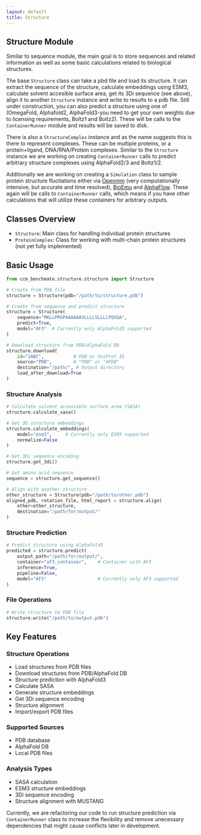 ```yaml
---
layout: default
title: Structure
---
```


## Structure Module

Similar to sequence module, the main goal is to store sequences and related information as well as some basic calculations related to biological structures. 

The base `Structure` class can take a pbd file and load its structure. It can extract the sequence of the structure, calculate embeddings using ESM3, calculate solvent accesible surface area, get its 3Di sequence (see above), align it to another `Structure` instance and write to results to a pdb file. Still under construction, you can also predict a structure using one of (OmegaFold, Alphafold2, AlphaFold3-you need to get your own weights due to licensing requirements, Boltz1 and Boltz2). These will be calls to the `ContainerRunner` module and results will be saved to disk. 

There is also a `StructureComplex` instance and as the name suggests this is there to represent complexes. These can be multiple proteins, or a protein+ligand, DNA/RNA/Protein complexes. Similar to the `Structure` instance we are working on creating `ContainerRunner` calls to predict arbitrary structure complexes using AlphaFold2/3 and Boltz1/2. 

Additionally we are working on creating a `Simulation` class to sample protein structure fluctiations either via [Openmm](https://openmm.org/) (very computationally intensive, but accurate and time resolved), [BioEmu](https://github.com/microsoft/bioemu) and [AlphaFlow](https://github.com/bjing2016/alphaflow). These again will be calls to `ContainerRunner` calls, which means if you have other calculations that will utilize these containers for arbitrary outputs. 


## Classes Overview

- `Structure`: Main class for handling individual protein structures
- `ProteinComplex`: Class for working with multi-chain protein structures (not yet fully implemented)


## Basic Usage

```python
from ccm_benchmate.structure.structure import Structure

# Create from PDB file
structure = Structure(pdb="/path/to/structure.pdb")

# Create from sequence and predict structure
structure = Structure(
    sequence="MKLLPRGPAAAAAAVLLLLSLLLLPQVQA",
    predict=True,
    model="AF3"  # Currently only AlphaFold3 supported
)

# Download structure from PDB/AlphaFold DB
structure.download(
    id="1ABC",           # PDB or UniProt ID
    source="PDB",        # "PDB" or "AFDB" 
    destination="/path/", # Output directory
    load_after_download=True
)
```

### Structure Analysis

```python
# Calculate solvent accessible surface area (SASA)
structure.calculate_sasa()

# Get 3D structure embeddings
structure.calculate_embeddings(
    model="esm3",     # Currently only ESM3 supported
    normalize=False
)

# Get 3Di sequence encoding
structure.get_3di()

# Get amino acid sequence
sequence = structure.get_sequence()

# Align with another structure
other_structure = Structure(pdb="/path/to/other.pdb")
aligned_pdb, rotation_file, html_report = structure.align(
    other=other_structure,
    destination="/path/for/output/"
)
```

### Structure Prediction

```python
# Predict structure using AlphaFold3
predicted = structure.predict(
    output_path="/path/for/output/",
    container="af3_container",    # Container with AF3 
    inference=True,
    pipeline=False,
    model="AF3"                   # Currently only AF3 supported
)
```

### File Operations

```python
# Write structure to PDB file
structure.write("/path/to/output.pdb")
```

## Key Features

### Structure Operations
- Load structures from PDB files
- Download structures from PDB/AlphaFold DB
- Structure prediction with AlphaFold3
- Calculate SASA
- Generate structure embeddings
- Get 3Di sequence encoding
- Structure alignment
- Import/export PDB files

### Supported Sources
- PDB database
- AlphaFold DB
- Local PDB files

### Analysis Types
- SASA calculation
- ESM3 structure embeddings
- 3Di sequence encoding
- Structure alignment with MUSTANG

Currently, we are refactoring our code to run structure prediction via `ContainerRunner` class to increase the flexibility and
remove unecessary dependencies that might cause conflicts later in development. 

